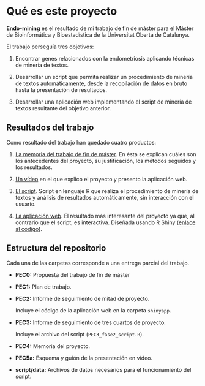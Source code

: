# Qué es este proyecto

**Endo-mining** es el resultado de mi trabajo de fin de máster para el Máster de Bioinformática y Bioestadística de la Universitat Oberta de Catalunya.

El trabajo perseguía tres objetivos:

1. Encontrar genes relacionados con la endometriosis aplicando técnicas de minería de textos.

2. Desarrollar un script que permita realizar un procedimiento de minería de textos automáticamente, desde la recopilación de datos en bruto hasta la presentación de resultados.

3. Desarrollar una aplicación web implementando el script de minería de textos resultante del objetivo anterior.


## Resultados del trabajo

Como resultado del trabajo han quedado cuatro productos:

1. [La memoria del trabajo de fin de máster](https://github.com/jorgevallejo/endometriosis-text-mining/blob/master/PEC4/vallejo_ortega_jorge_Memoria_PEC4_20210608.pdf). En ésta se explican cuáles son los antecedentes del proyecto, su justificación, los métodos seguidos y los resultados.

2. [Un vídeo](http://hdl.handle.net/10609/133006) en el que explico el proyecto y presento la aplicación web.

3. [El script](https://github.com/jorgevallejo/endometriosis-text-mining/blob/master/PEC2/PEC2_fase1_script.R). Script en lenguaje R que realiza el procedimiento de minería de textos y análisis de resultados automáticamente, sin interacción con el usuario.

4. [La aplicación web](https://endo-mining.shinyapps.io/shinyapp/). El resultado más interesante del proyecto ya que, al contrario que el script, es interactiva. Diseñada usando R Shiny ([enlace al código](https://github.com/jorgevallejo/endometriosis-text-mining/tree/master/PEC2/shinyapp)).



## Estructura del repositorio

Cada una de las carpetas corresponde a una entrega parcial del trabajo.

- **PEC0:** Propuesta del trabajo de fin de máster

- **PEC1:** Plan de trabajo.

- **PEC2:** Informe de seguimiento de mitad de proyecto.

    Incluye el código de la aplicación web en la carpeta `shinyapp`.

- **PEC3:** Informe de seguimiento de tres cuartos de proyecto.

    Incluye el archivo del script (`PEC3_fase2_script.R`).

- **PEC4:** Memoria del proyecto.

- **PEC5a:** Esquema y guión de la presentación en vídeo.

- **script/data:** Archivos de datos necesarios para el funcionamiento del script.